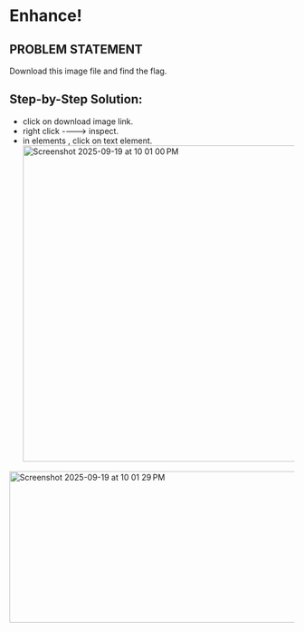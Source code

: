 # Enhance!

## PROBLEM STATEMENT 
Download this image file and find the flag.

## Step-by-Step Solution:
- click on download image link.
- right click ----> inspect.
- in elements , click on text element.
  <img width="1468" height="558" alt="Screenshot 2025-09-19 at 10 01 00 PM" src="https://github.com/user-attachments/assets/2d2f47f6-6559-46e2-9d59-de62bf4e0a15" />

<img width="1120" height="267" alt="Screenshot 2025-09-19 at 10 01 29 PM" src="https://github.com/user-attachments/assets/5a41c935-fa47-4f68-aa00-79619bbbec73" />
